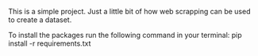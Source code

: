 This is a simple project. Just a little bit of how web scrapping can be used to create a dataset.

To install the packages run the following command in your terminal:
pip install -r requirements.txt
